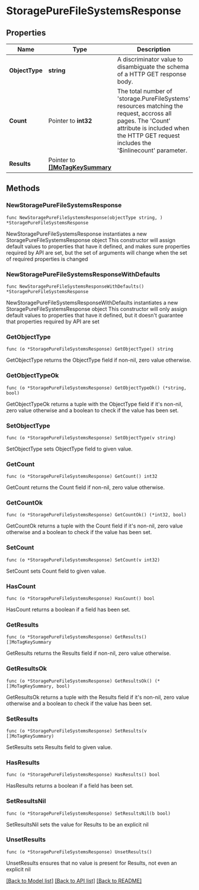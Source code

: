 # StoragePureFileSystemsResponse

## Properties

Name | Type | Description | Notes
------------ | ------------- | ------------- | -------------
**ObjectType** | **string** | A discriminator value to disambiguate the schema of a HTTP GET response body. | 
**Count** | Pointer to **int32** | The total number of &#39;storage.PureFileSystems&#39; resources matching the request, accross all pages. The &#39;Count&#39; attribute is included when the HTTP GET request includes the &#39;$inlinecount&#39; parameter. | [optional] 
**Results** | Pointer to [**[]MoTagKeySummary**](MoTagKeySummary.md) |  | [optional] 

## Methods

### NewStoragePureFileSystemsResponse

`func NewStoragePureFileSystemsResponse(objectType string, ) *StoragePureFileSystemsResponse`

NewStoragePureFileSystemsResponse instantiates a new StoragePureFileSystemsResponse object
This constructor will assign default values to properties that have it defined,
and makes sure properties required by API are set, but the set of arguments
will change when the set of required properties is changed

### NewStoragePureFileSystemsResponseWithDefaults

`func NewStoragePureFileSystemsResponseWithDefaults() *StoragePureFileSystemsResponse`

NewStoragePureFileSystemsResponseWithDefaults instantiates a new StoragePureFileSystemsResponse object
This constructor will only assign default values to properties that have it defined,
but it doesn't guarantee that properties required by API are set

### GetObjectType

`func (o *StoragePureFileSystemsResponse) GetObjectType() string`

GetObjectType returns the ObjectType field if non-nil, zero value otherwise.

### GetObjectTypeOk

`func (o *StoragePureFileSystemsResponse) GetObjectTypeOk() (*string, bool)`

GetObjectTypeOk returns a tuple with the ObjectType field if it's non-nil, zero value otherwise
and a boolean to check if the value has been set.

### SetObjectType

`func (o *StoragePureFileSystemsResponse) SetObjectType(v string)`

SetObjectType sets ObjectType field to given value.


### GetCount

`func (o *StoragePureFileSystemsResponse) GetCount() int32`

GetCount returns the Count field if non-nil, zero value otherwise.

### GetCountOk

`func (o *StoragePureFileSystemsResponse) GetCountOk() (*int32, bool)`

GetCountOk returns a tuple with the Count field if it's non-nil, zero value otherwise
and a boolean to check if the value has been set.

### SetCount

`func (o *StoragePureFileSystemsResponse) SetCount(v int32)`

SetCount sets Count field to given value.

### HasCount

`func (o *StoragePureFileSystemsResponse) HasCount() bool`

HasCount returns a boolean if a field has been set.

### GetResults

`func (o *StoragePureFileSystemsResponse) GetResults() []MoTagKeySummary`

GetResults returns the Results field if non-nil, zero value otherwise.

### GetResultsOk

`func (o *StoragePureFileSystemsResponse) GetResultsOk() (*[]MoTagKeySummary, bool)`

GetResultsOk returns a tuple with the Results field if it's non-nil, zero value otherwise
and a boolean to check if the value has been set.

### SetResults

`func (o *StoragePureFileSystemsResponse) SetResults(v []MoTagKeySummary)`

SetResults sets Results field to given value.

### HasResults

`func (o *StoragePureFileSystemsResponse) HasResults() bool`

HasResults returns a boolean if a field has been set.

### SetResultsNil

`func (o *StoragePureFileSystemsResponse) SetResultsNil(b bool)`

 SetResultsNil sets the value for Results to be an explicit nil

### UnsetResults
`func (o *StoragePureFileSystemsResponse) UnsetResults()`

UnsetResults ensures that no value is present for Results, not even an explicit nil

[[Back to Model list]](../README.md#documentation-for-models) [[Back to API list]](../README.md#documentation-for-api-endpoints) [[Back to README]](../README.md)


